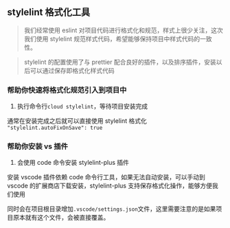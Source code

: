 ## stylelint 格式化工具

> 我们经常使用 eslint 对项目代码进行格式化和规范，样式上很少关注，这次我们使用 stylelint 规范样式代码，希望能够保持项目中样式代码的一致性。

> stylelint 的配置使用了与 prettier 配合良好的插件，以及排序插件，安装以后可以通过保存即格式化样式代码

### 帮助你快速将格式化规范引入到项目中

1. 执行命令行`cloud stylelint`，等待项目安装完成

通常在安装完成之后就可以直接使用 stylelint 格式化 `"stylelint.autoFixOnSave": true`

### 帮助你安装 vs 插件

1. 会使用 code 命令安装 stylelint-plus 插件

安装 vscode 插件依赖 code 命令行工具，如果无法自动安装，可以手动到 vscode 的扩展商店下载安装，stylelint-plus 支持保存格式化操作，能够方便我们使用

同时会在项目根目录增加`.vscode/settings.json`文件，这里需要注意的是如果项目原本就有这个文件，会被直接覆盖。
